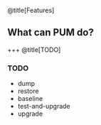 @title[Features]
## What can PUM do?

+++
@title[TODO]
### TODO 
- dump
- restore
- baseline
- test-and-upgrade
- upgrade
